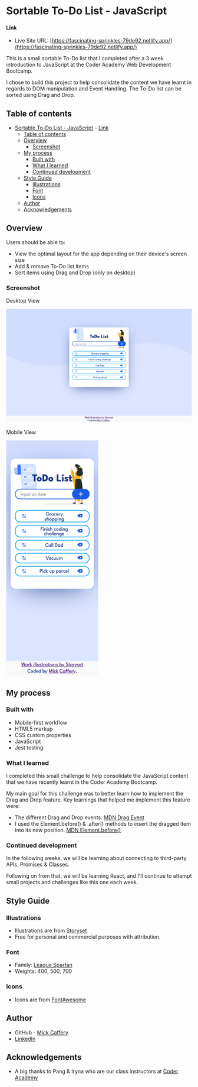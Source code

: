# Sortable To-Do List - JavaScript

#### Link

- Live Site URL: [https://fascinating-sprinkles-79de92.netlify.app/](https://fascinating-sprinkles-79de92.netlify.app/)

This is a small sortable To-Do list that I completed after a 3 week introduction to JavaScript at the Coder Academy Web Development Bootcamp. 

I chose to build this project to help consolidate the content we have learnt in regards to DOM manipulation and Event Handling. The To-Do list can be sorted using Drag and Drop.  



## Table of contents

- [Sortable To-Do List - JavaScript](#sortable-to-do-list---javascript)
        - [Link](#link)
  - [Table of contents](#table-of-contents)
  - [Overview](#overview)
    - [Screenshot](#screenshot)
  - [My process](#my-process)
    - [Built with](#built-with)
    - [What I learned](#what-i-learned)
    - [Continued development](#continued-development)
  - [Style Guide](#style-guide)
    - [Illustrations](#illustrations)
    - [Font](#font)
    - [Icons](#icons)
  - [Author](#author)
  - [Acknowledgements](#acknowledgements)


## Overview

Users should be able to:

- View the optimal layout for the app depending on their device's screen size
- Add & remove To-Do list items
- Sort items using Drag and Drop (only on desktop)


### Screenshot

Desktop View

![Desktop view screenshot](./images/final-desktop.png)

Mobile View

<img src="./images/final-mobile.png" alt="Mobile view screenshot" width="250px">


## My process

### Built with

- Mobile-first workflow
- HTML5 markup
- CSS custom properties
- JavaScript
- Jest testing


### What I learned

I completed this small challenge to help consolidate the JavaScript content that we have recently learnt in the Coder Academy Bootcamp.

My main goal for this challenge was to better learn how to implement the Drag and Drop feature. Key learnings that helped me implement this feature were:
- The different Drag and Drop events. [MDN Drag Event](https://developer.mozilla.org/en-US/docs/Web/API/Document/drag_event)
- I used the Element.before() & .after() methods to insert the dragged item into its new position. [MDN Element.before()](https://developer.mozilla.org/en-US/docs/Web/API/Element/before)


### Continued development

In the following weeks, we will be learning about connecting to third-party APIs, Promises & Classes.

Following on from that, we will be learning React, and I'll continue to attempt small projects and challenges like this one each week.


## Style Guide

### Illustrations

- Illustrations are from [Storyset](https://storyset.com/work)
- Free for personal and commercial purposes with attribution.


### Font

- Family: [League Spartan](https://fonts.google.com/specimen/League+Spartan)
- Weights: 400, 500, 700

### Icons

- Icons are from [FontAwesome](https://fontawesome.com/icons)


## Author

- GitHub - [Mick Caffery](https://github.com/mickcaff)
- [LinkedIn](https://www.linkedin.com/in/mcaffery/)


## Acknowledgements

- A big thanks to Pang & Iryna who are our class instructors at [Coder Academy](https://www.coderacademy.edu.au/)



